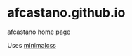 # afcastano.github.io
afcastano home page

Uses [minimalcss](https://github.com/billyshall/minimalcss)
